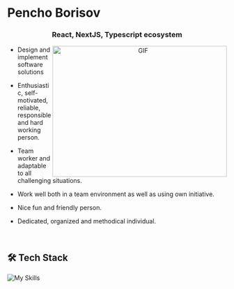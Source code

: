 <h1 align="left">Pencho Borisov</h1>
<h3 align="center">React, NextJS, Typescript ecosystem</h3>

<a target="_blank" align="center">
  <img align="right" top="500" height="300" width="400" alt="GIF" src="https://media.giphy.com/media/SWoSkN6DxTszqIKEqv/giphy.gif">
</a>

- Design and implement software solutions
  
- Enthusiastic, self-motivated, reliable, responsible and hard working person.
  
- Team worker and adaptable to all challenging situations.
  
- Work well both in a team environment as well as using own initiative.

- Nice fun and friendly person.
  
- Dedicated, organized and methodical individual. 

<br/>

## 🛠 <b> Tech Stack</b>

![My Skills](https://skillicons.dev/icons?i=react,nextjs,jest,ts,js,babel,webpack,redux,vscode,git,github,gitlab,bitbucket,tailwind,materialui,html,css,emotion,figma,postman,graphql,apollo,mongodb,docker,nodejs,npm,pnpm)  
